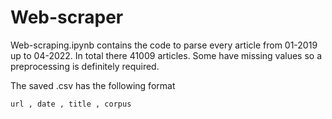 # Web-scraper
Web-scraping.ipynb contains the code to parse every article from 01-2019 up to 04-2022. In total there 41009 articles. 
Some have missing values so a preprocessing is definitely required. 

The saved .csv has the following format
```code
url , date , title , corpus
```

